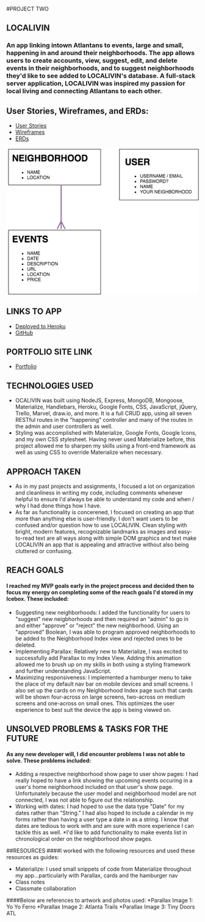 #PROJECT TWO

## LOCALIVIN
### An app linking intown Atlantans to events, large and small, happening in and around their neighborhoods. The app allows users to create accounts, view, suggest, edit, and delete events in their neighborhoods, and to suggest neighborhoods they'd like to see added to LOCALIVIN's database. A full-stack server application, LOCALIVIN was inspired my passion for local living and connecting Atlantans to each other.

## User Stories, Wireframes, and ERDs:
* [User Stories](https://trello.com/b/7sKf4hom/wdi-project-2)
* [Wireframes](https://marvelapp.com/project/2298707/)
* [ERDs](https://github.com/ebhinch/project_two/commit/728cfccbd859adbb2621e10c3c8b19853da824b8)

<img src="/public/images/wdi-project-2.png">

## LINKS TO APP
* [Deployed to Heroku](https://nameless-refuge-16584.herokuapp.com/) 
* [GitHub](https://github.com/ebhinch/project_two) 

## PORTFOLIO SITE LINK
* [Portfolio](http://administrator-horse-64080.bitballoon.com/)

## TECHNOLOGIES USED 
* OCALIVIN was built using NodeJS, Express, MongoDB, Mongoose, Materialize, Handlebars, Heroku, Google Fonts, CSS, JavaScript, jQuery, Trello, Marvel, draw.io, and more. It is a full CRUD app, using all seven RESTful routes in the "happening" controller and many of the routes in the admin and user controllers as well. 
* Styling was accomplished with Materialize, Google Fonts, Google Icons, and my own CSS stylesheet. Having never used Materialize before, this project allowed me to sharpen my skills using a front-end framework as well as using CSS to override Materialize when necessary. 

## APPROACH TAKEN
* As in my past projects and assignments, I focused a lot on organization and cleanliness in writing my code, including comments whenever helpful to ensure I'd always be able to understand my code and when / why I had done things how I have. 
* As far as functionality is concerened, I focused on creating an app that more than anything else is user-friendly. I don't want users to be confused and/or question how to use LOCALIVIN. Clean styling with bright, modern features, recognizable landmarks as images and easy-to-read text are all ways along with simple DOM graphics and text make LOCALIVIN an app that is appealing and attractive without also being cluttered or confusing.

## REACH GOALS
#### I reached my MVP goals early in the project process and decided then to focus my energy on completing some of the reach goals I'd stored in my Icebox. These included: 
* Suggesting new neighborhoods: I added the functionality for users to "suggest" new neigbhorhoods and then required an "admin" to go in and either "approve" or "reject" the new neighborhood. Using an "approved" Boolean, I was able to program approved neighborhoods to be added to the Neighborhood Index view and rejected ones to be deleted.
* Implementing Parallax: Relatively new to Materialize, I was excited to successfully add Parallax to my Index View. Adding this animation allowed me to brush up on my skills in both using a styling framework and further understanding JavaScript.
* Maximizing responsiveness: I implemented a hamburger menu to take the place of my default nav bar on mobile devices and small screens. I also set up the cards on my Neighborhood Index page such that cards will be shown four-across on large screens, two-across on medium screens and one-across on small ones. This optimizes the user experience to best suit the device the app is being viewed on.

## UNSOLVED PROBLEMS & TASKS FOR THE FUTURE
#### As any new developer will, I did encounter problems I was not able to solve. These problems included: 
* Adding a respective neighborhood show page to user show pages: I had really hoped to have a link showing the upcoming events occuring in a user's home neighborhood included on that user's show page. Unfortunately because the user model and neighborhood model are not connected, I was not able to figure out the relationship. 
* Working with dates: I had hoped to use the data type "Date" for my dates rather than "String." I had also hoped to include a calendar in my forms rather than having a user type a date in as a string. I know that dates are tedious to work with and am sure with more experience I can tackle this as well. 
*I'd like to add functionality to make events list in chronological order on the neighborhood show pages.

##RESOURCES
####I worked with the following resources and used these resources as guides:
* Materialize: I used small snippets of code from Materialize throughout my app...particularly with Parallax, cards and the hamburger nav
* Class notes 
* Classmate collaboration 

####Below are references to artwork and photos used:
*Parallax Image 1: Yo Yo Ferro
*Parallax Image 2: Atlanta Trails
*Parallax Image 3: Tiny Doors ATL